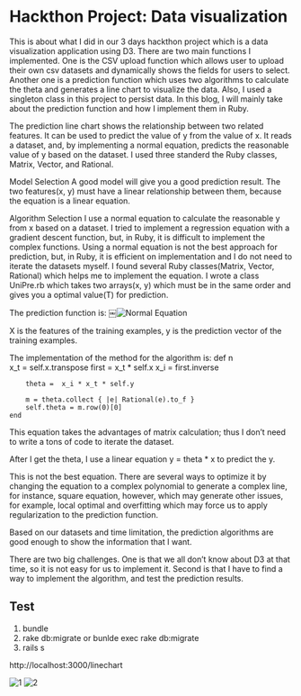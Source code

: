 # Hackthon Project: Data visualization

This is about what I did in our 3 days hackthon project which is a data visualization application using D3. There are two main functions I implemented. One is the CSV upload function which allows user to upload their own csv datasets and dynamically shows the fields for users to select. Another one is a prediction function which uses two algorithms to calculate the theta and generates a line chart to visualize the data. Also, I used a singleton class in this project to persist data. In this blog, I will mainly take about the prediction function and how I implement them in Ruby.

The prediction line chart shows the relationship between two related features. It can be used to predict the value of y from the value of x. It reads a dataset, and, by implementing a normal equation, predicts the reasonable value of y based on the dataset. I used three standerd the Ruby classes, Matrix, Vector, and Rational.

Model Selection
A good model will give you a good prediction result. The two features(x, y) must have a linear relationship between them, because the equation is a linear equation.

Algorithm Selection
I use a normal equation to calculate the reasonable y from x based on a dataset. I tried to implement a regression equation with a gradient descent function, but, in Ruby, it is difficult to implement the complex functions. Using a normal equation is not the best approach for prediction, but, in Ruby, it is efficient on implementation and I do not need to iterate the datasets myself. I found several Ruby classes(Matrix, Vector, Rational) which helps me to implement the equation. I wrote a class UniPre.rb which takes two arrays(x, y) which must be in the same order and gives you a optimal value(T) for prediction.

The prediction function is:
￼![Normal Equation](https://github.com/YuanGao0317/hackathon-data-visualization/blob/master/app/assets/images/equation.png)

X is the features of the training examples, y is the prediction vector of the training examples.

The implementation of the method for the algorithm is:
	def n   
		x_t = self.x.transpose
		first = x_t * self.x
		x_i = first.inverse

		theta =  x_i * x_t * self.y

		m = theta.collect { |e| Rational(e).to_f }
		self.theta = m.row(0)[0]
	end

This equation takes the advantages of matrix calculation; thus I don’t need to write a tons of code to iterate the dataset.

After I get the theta, I use a linear equation y = theta * x to predict the y.

This is not the best equation. There are several ways to optimize it by changing the equation to a complex polynomial to generate a complex line, for instance, square equation, however, which may generate other issues, for example, local optimal and overfitting which may force us to apply regularization to the prediction function.

Based on our datasets and time limitation, the prediction algorithms are good enough to show the information that I want. 

There are two big challenges. One is that we all don’t know about D3 at that time, so it is not easy for us to implement it. Second is that I have to find a way to implement the algorithm, and test the prediction results.


## Test
1. bundle
2. rake db:migrate or bunlde exec rake db:migrate
3. rails s

http://localhost:3000/linechart


![1](https://github.com/YuanGao0317/hackathon-data-visualization/blob/master/ScreenShoot/Screenshot1.png)
![2](https://github.com/YuanGao0317/hackathon-data-visualization/blob/master/ScreenShoot/Screenshot2.png)
